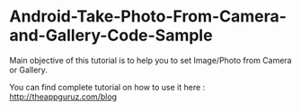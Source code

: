 Android-Take-Photo-From-Camera-and-Gallery-Code-Sample
======================================================

Main objective of this tutorial is to help you to set Image/Photo from Camera or Gallery.


You can find complete tutorial on how to use it here : http://theappguruz.com/blog
